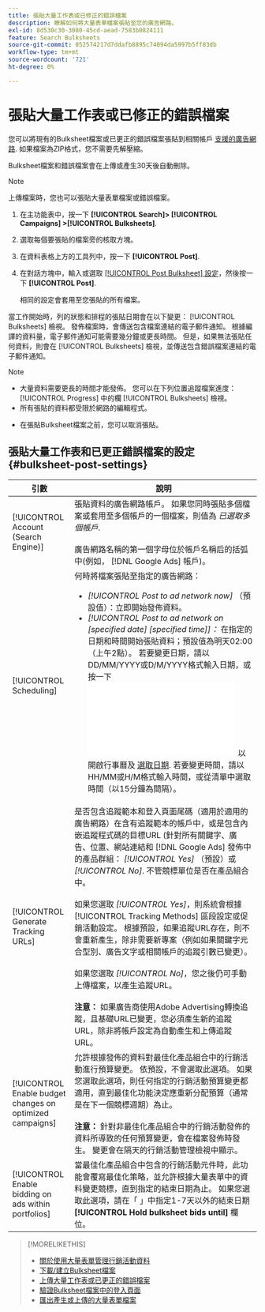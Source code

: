 ```yaml
---
title: 張貼大量工作表或已修正的錯誤檔案
description: 瞭解如何將大量表單檔案張貼至您的廣告網路。
exl-id: 8d530c30-3080-45cd-aead-7583b0824111
feature: Search Bulksheets
source-git-commit: 052574217d7ddafb8895c74094da5997b5ff83db
workflow-type: tm+mt
source-wordcount: '721'
ht-degree: 0%

---
```


# 張貼大量工作表或已修正的錯誤檔案

您可以將現有的Bulksheet檔案或已更正的錯誤檔案張貼到相關帳戶 [支援的廣告網路](bulksheet-about.md#bulksheet-functionality-by-network). 如果檔案為ZIP格式，您不需要先解壓縮。

Bulksheet檔案和錯誤檔案會在上傳或產生30天後自動刪除。

>[!NOTE]
>上傳檔案時，您也可以張貼大量表單檔案或錯誤檔案。

1. 在主功能表中，按一下 **[!UICONTROL Search]> [!UICONTROL Campaigns] >[!UICONTROL Bulksheets]**.

1. 選取每個要張貼的檔案旁的核取方塊。

1. 在資料表格上方的工具列中，按一下 **[!UICONTROL Post]**.

1. 在對話方塊中，輸入或選取 [[!UICONTROL Post Bulksheet] 設定](#bulksheet-post-settings)，然後按一下 **[!UICONTROL Post]**.

   相同的設定會套用至您張貼的所有檔案。

當工作開始時，列的狀態和排程的張貼日期會在以下變更： [!UICONTROL Bulksheets] 檢視。 發佈檔案時，會傳送包含檔案連結的電子郵件通知。 根據編譯的資料量，電子郵件通知可能需要幾分鐘或更長時間。 但是，如果無法張貼任何資料，則會在 [!UICONTROL Bulksheets] 檢視，並傳送包含錯誤檔案連結的電子郵件通知。

>[!NOTE]
>
>* 大量資料需要更長的時間才能發佈。 您可以在下列位置追蹤檔案進度： [!UICONTROL Progress] 中的欄 [!UICONTROL Bulksheets] 檢視。
>* 所有張貼的資料都受限於網路的編輯程式。
* 在張貼Bulksheet檔案之前，您可以取消張貼。

## 張貼大量工作表和已更正錯誤檔案的設定 {#bulksheet-post-settings}

| 引數 | 說明 |
|----|----|
| [!UICONTROL Account (Search Engine)] | 張貼資料的廣告網路帳戶。 如果您同時張貼多個檔案或套用至多個帳戶的一個檔案，則值為 <i>已選取多個帳戶</i>.<br><br>廣告網路名稱的第一個字母位於帳戶名稱后的括弧中(例如， [!DNL Google Ads] 帳戶)。 |
| [!UICONTROL Scheduling] | 何時將檔案張貼至指定的廣告網路：<ul><li><i>[!UICONTROL Post to ad network now]</i> （預設值）：立即開始發佈資料。</li><li><i>[!UICONTROL Post to ad network on \[specified date\] \[specified time\]]：</i> 在指定的日期和時間開始張貼資料；預設值為明天02:00 （上午2點）。 若要變更日期，請以DD/MM/YYYY或D/M/YYYY格式輸入日期，或按一下 ![行事曆](/help/search-social-commerce/common-tasks/navigation-editing-selection/calendar.md "行事曆") 以開啟行事曆及 [選取日期](/help/search-social-commerce/common-tasks/navigation-editing-selection/calendar.md). 若要變更時間，請以HH/MM或H/M格式輸入時間，或從清單中選取時間（以15分鐘為間隔）。</li></ul> |
| [!UICONTROL Generate Tracking URLs] | 是否包含追蹤範本和登入頁面尾碼（適用於適用的廣告網路）在含有追蹤範本的帳戶中，或是包含內嵌追蹤程式碼的目標URL (針對所有關鍵字、廣告、位置、網站連結和 [!DNL Google Ads] 發佈中的產品群組： <i>[!UICONTROL Yes]</i> （預設）或 <i>[!UICONTROL No]</i>. 不管競標單位是否在產品組合中。<br><br>如果您選取 <i>[!UICONTROL Yes]</i>，則系統會根據 [!UICONTROL Tracking Methods] 區段設定或促銷活動設定。 根據預設，如果追蹤URL存在，則不會重新產生，除非需要新專案（例如如果關鍵字元合型別、廣告文字或相關帳戶的追蹤引數已變更）。<br><br>如果您選取 <i>[!UICONTROL No]</i>，您之後仍可手動上傳檔案，以產生追蹤URL。<br><br><b>注意：</b> 如果廣告商使用Adobe Advertising轉換追蹤，且基礎URL已變更，您必須產生新的追蹤URL，除非將帳戶設定為自動產生和上傳追蹤URL。 |
| [!UICONTROL Enable budget changes on optimized campaigns] | 允許根據發佈的資料對最佳化產品組合中的行銷活動進行預算變更。 依預設，不會選取此選項。 如果您選取此選項，則任何指定的行銷活動預算變更都適用，直到最佳化功能決定應重新分配預算（通常是在下一個競標週期）為止。<br><br><b>注意：</b> 針對非最佳化產品組合中的行銷活動發佈的資料所導致的任何預算變更，會在檔案發佈時發生。 變更會在隔天的行銷活動管理檢視中顯示。 |
| [!UICONTROL Enable bidding on ads within portfolios] | 當最佳化產品組合中包含的行銷活動元件時，此功能會覆寫最佳化策略，並允許根據大量表單中的資料變更競標，直到指定的結束日期為止。 如果您選取此選項，請在「 」中指定1-7天以外的結束日期 **[!UICONTROL Hold bulksheet bids until]** 欄位。 |

>[!MORELIKETHIS]
>
>* [關於使用大量表單管理行銷活動資料](bulksheet-about.md)
>* [下載/建立Bulksheet檔案](bulksheet-download.md)
>* [上傳大量工作表或已更正的錯誤檔案](bulksheet-upload.md)
>* [驗證Bulksheet檔案中的登入頁面](bulksheet-validate-landing-pages.md)
>* [匯出產生或上傳的大量表單檔案](bulksheet-export.md)
